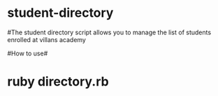 # student-directory #


#The student directory script allows you to manage the list of students enrolled at villans academy

#How to use#

# ruby directory.rb 


